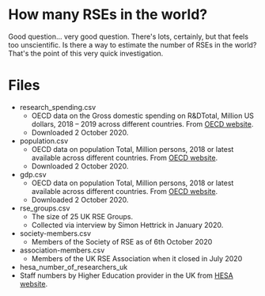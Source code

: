# How many RSEs in the world?
Good question... very good question. There's lots, certainly, but that feels too unscientific. Is there a way to estimate the number of RSEs in the world? That's the point of this very quick investigation.

# Files
* research_spending.csv
  * OECD data on the Gross domestic spending on R&DTotal, Million US dollars, 2018 – 2019 across different countries. From [OECD website](https://data.oecd.org/rd/gross-domestic-spending-on-r-d.htm#indicator-chart).
  * Downloaded 2 October 2020.
* population.csv
  * OECD data on population Total, Million persons, 2018 or latest available across different countries. From [OECD website](https://data.oecd.org/pop/population.htm#indicator-chart).
  * Downloaded 2 October 2020.
* gdp.csv
  * OECD data on population Total, Million persons, 2018 or latest available across different countries. From [OECD website](https://data.oecd.org/gdp/gross-domestic-product-gdp.htm).
  * Downloaded 2 October 2020.
* rse_groups.csv
  * The size of 25 UK RSE Groups.
  * Collected via interview by Simon Hettrick in January 2020.
* society-members.csv
  * Members of the Society of RSE as of 6th October 2020
* association-members.csv
  * Members of the UK RSE Association when it closed in July 2020
*  hesa_number_of_researchers_uk
  * Staff numbers by Higher Education provider in the UK from [HESA website](https://www.hesa.ac.uk/data-and-analysis/staff/working-in-he).